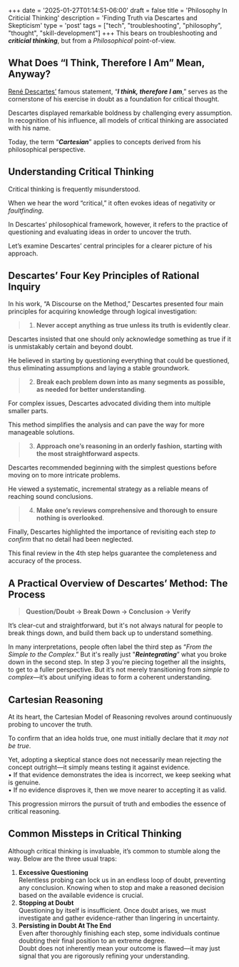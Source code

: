 +++
date = '2025-01-27T01:14:51-06:00'
draft = false
title = 'Philosophy In Criticial Thinking'
description = 'Finding Truth via Descartes and Skepticism'
type = 'post'
tags = ["tech", "troubleshooting", "philosophy", "thought", "skill-development"]
+++
This bears on troubleshooting and ***criticial thinking***, but from a *Philosophical* point-of-view.

## What Does “I Think, Therefore I Am” Mean, Anyway?

[René Descartes’](https://en.wikipedia.org/wiki/René_Descartes) famous statement, “***I think, therefore I am***,” serves as the cornerstone of his exercise in doubt as a foundation for critical thought. <br />

Descartes displayed remarkable boldness by challenging every assumption. In recognition of his influence, all models of critical thinking are associated with his name. <br />

Today, the term “***Cartesian***” applies to concepts derived from his philosophical perspective. <br />

## Understanding Critical Thinking

Critical thinking is frequently misunderstood. <br />

When we hear the word “critical,” it often evokes ideas of negativity or *faultfinding*. <br />

In Descartes’ philosophical framework, however, it refers to the practice of questioning and evaluating ideas in order to uncover the truth. <br />

Let’s examine Descartes’ central principles for a clearer picture of his approach.

## Descartes’ Four Key Principles of Rational Inquiry

In his work, “A Discourse on the Method,” Descartes presented four main principles for acquiring knowledge through logical investigation: <br />

> 1. **Never accept anything as true unless its truth is evidently clear**.

Descartes insisted that one should only acknowledge something as true if it is unmistakably certain and beyond doubt. <br />

He believed in starting by questioning everything that could be questioned, thus eliminating assumptions and laying a stable groundwork.

> 2. **Break each problem down into as many segments as possible, as needed for better understanding**.

For complex issues, Descartes advocated dividing them into multiple smaller parts. <br />

This method simplifies the analysis and can pave the way for more manageable solutions.

> 3. **Approach one’s reasoning in an orderly fashion, starting with the most straightforward aspects**.

Descartes recommended beginning with the simplest questions before moving on to more intricate problems. <br />

He viewed a systematic, incremental strategy as a reliable means of reaching sound conclusions.

> 4. **Make one’s reviews comprehensive and thorough to ensure nothing is overlooked**.

Finally, Descartes highlighted the importance of revisiting each step *to confirm* that no detail had been neglected. <br />

This final review in the 4th step helps guarantee the completeness and accuracy of the process.

## A Practical Overview of Descartes’ Method: The Process

> **Question/Doubt → Break Down → Conclusion → Verify**

It’s clear-cut and straightforward, but it's not always natural for people to break things down, and build them back up to understand something.  <br />

In many interpretations, people often label the third step as “*From the Simple to the Complex*.”  But it's really just "***Reintegrating***” what you broke down in the second step.  In step 3 you're piecing together all the insights, to get to a fuller perspective.  But it’s not merely transitioning from *simple to complex*—it’s about unifying ideas to form a coherent understanding. <br />

## Cartesian Reasoning

At its heart, the Cartesian Model of Reasoning revolves around continuously probing to uncover the truth. <br />

To confirm that an idea holds true, one must initially declare that it *may not be true*. <br />

Yet, adopting a skeptical stance does not necessarily mean rejecting the concept outright—it simply means testing it against evidence. <br />
•	If that evidence demonstrates the idea is incorrect, we keep seeking what is genuine. <br />
•	If no evidence disproves it, then we move nearer to accepting it as valid. <br />

This progression mirrors the pursuit of truth and embodies the essence of critical reasoning.

## Common Missteps in Critical Thinking

Although critical thinking is invaluable, it’s common to stumble along the way. Below are the three usual traps: <br />
1.	**Excessive Questioning** <br />
Relentless probing can lock us in an endless loop of doubt, preventing any conclusion. Knowing when to stop and make a reasoned decision based on the available evidence is crucial. <br />
2.	**Stopping at Doubt** <br />
Questioning by itself is insufficient. Once doubt arises, we must investigate and gather evidence-rather than lingering in uncertainty. <br />
3.	**Persisting in Doubt At The End** <br />
Even after thoroughly finishing each step, some individuals continue doubting their final position to an extreme degree. <br />
Doubt does not inherently mean your outcome is flawed—it may just signal that you are rigorously refining your understanding.
